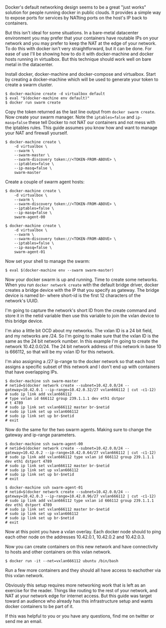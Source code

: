 Docker's default networking design seems to be a great "just works" solution for people running docker in public clouds. It provides a simple way to expose ports for services by NATting ports on the host's IP back to containers.

But this isn't ideal for some situations. In a bare-metal datacenter environment you may prefer that your containers have routable IPs on your network and you may prefer to keep the NAT at the edge of your network. To do this with docker isn't very straightforward, but it can be done. For ease of use I'll be showing how to do it with docker-machine and docker hosts running in virtualbox. But this technique should work well on bare metal in the datacenter.

Install docker, docker-machine and docker-compose and virtualbox. Start by creating a docker-machine which will be used to generate your token to create a swarm cluster.

```
$ docker-machine create -d virtualbox default
$ eval "$(docker-machine env default)"
$ docker run swarm create
```

Copy the token returned as the last line output from `docker swarm create`. Now create your swarm manager. Note the `iptables=false` and `ip-masq=false` these tell Docker to not NAT our containers and not mess with the iptables rules. This guide assumes you know how and want to manage your NAT and firewall yourself.

```
$ docker-machine create \
    -d virtualbox \
    --swarm \
    --swarm-master \
    --swarm-discovery token://<TOKEN-FROM-ABOVE> \
    --iptables=false \
    --ip-masq=false \
    swarm-master
```

Create a couple of swarm agent hosts:

```
$ docker-machine create \
    -d virtualbox \
    --swarm \
    --swarm-discovery token://<TOKEN-FROM-ABOVE> \
    --iptables=false \
    --ip-masq=false \
    swarm-agent-00

$ docker-machine create \
    -d virtualbox \
    --swarm \
    --swarm-discovery token://<TOKEN-FROM-ABOVE> \
    --iptables=false \
    --ip-masq=false \
    swarm-agent-01
```

Now set your shell to manage the swarm:

```
$ eval $(docker-machine env --swarm swarm-master)
```

Now your docker swarm is up and running. Time to create some networks. When you run `docker network create` with the default bridge driver, docker creates a bridge device with the IP that you specify as gateway. The bridge device is named br-<short-id> where short-id is the first 12 characters of the network's UUID.

I'm going to capture the network's short ID from the create command and store it in the netid variable then use this variable to join the vxlan device to this bridge device.

I'm also a little bit OCD about my networks. The vxlan ID is a 24 bit field, and my networks are /24. So I'm going to make sure that the vxlan ID is the same as the 24 bit network number. In this example I'm going to create the network 10.42.0.0/24. The 24 bit network address of this network in base 10 is 666112, so that will be my vxlan ID for this network.

I'm also assigning a /27 ip-range to the docker network so that each host assigns a specific subset of this network and I don't end up with containers that have overlapping IPs.

```
$ docker-machine ssh swarm-master
# netid=$(docker network create --subnet=10.42.0.0/24 --gateway=10.42.0.1 --ip-range=10.42.0.32/27 vxlan666112 | cut -c1-12)
# sudo ip link add vxlan666112 
# type vxlan id 666112 group 239.1.1.1 dev eth1 dstpor
# t 4789
# sudo ip link set vxlan666112 master br-$netid
# sudo ip link set up vxlan666112
# sudo ip link set up br-$netid
# exit
```

Now do the same for the two swarm agents. Making sure to change the gateway and ip-range parameters.

```
$ docker-machine ssh swarm-agent-00
# netid=$(docker network create --subnet=10.42.0.0/24 --gateway=10.42.0.2 --ip-range=10.42.0.64/27 vxlan666112 | cut -c1-12)
# sudo ip link add vxlan666112 type vxlan id 666112 group 239.1.1.1 dev eth1 dstport 4789
# sudo ip link set vxlan666112 master br-$netid
# sudo ip link set up vxlan666112
# sudo ip link set up br-$netid
# exit

$ docker-machine ssh swarm-agent-01
# netid=$(docker network create --subnet=10.42.0.0/24 --gateway=10.42.0.3 --ip-range=10.42.0.96/27 vxlan666112 | cut -c1-12)
# sudo ip link add vxlan666112 type vxlan id 666112 group 239.1.1.1 dev eth1 dstport 4789
# sudo ip link set vxlan666112 master br-$netid
# sudo ip link set up vxlan666112
# sudo ip link set up br-$netid
# exit
```

Now at this point you have a vxlan overlay. Each docker node should to ping each other node on the addresses 10.42.0.1, 10.42.0.2 and 10.42.0.3.

Now you can create containers on this new network and have connectivity to hosts and other containers on this vxlan network.

```
$ docker run -it --net=vxlan666112 ubuntu /bin/bash
```

Run a few more containers and they should all have access to eachother via this vxlan network.

Obviously this setup requires more networking work that is left as an exercise for the reader. Things like routing to the rest of your network, and NAT at your network edge for internet access. But this guide was target toward an audience who already has this infrastructure setup and wants docker containers to be part of it.

If this was helpful to you or you have any questions, find me on twitter or send me an email.
